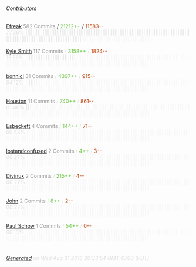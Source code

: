 ###### Contributors
[Efreak](https://github.com/Efreak)
<font color="#999">582 Commits</font> / <font color="#6cc644">21212++</font> / <font color="#bd3c00"> 11583--</font>
<font color="#dedede">77.39%&nbsp;<font color="#dedede">||||||||||||||||||||||||||||||||||||||||||||||||||||||||||||||||||||||||||||||||||||||||||||||||||||||||||||||||||||||||||||||||||||||||||||</font><font color="#f4f4f4">||||||||||||||||||||||||||||||||||||||||</font><br><br>
[Kyle Smith](https://github.com/dragonbanshee)
<font color="#999">117 Commits</font> / <font color="#6cc644">3158++</font> / <font color="#bd3c00"> 1824--</font>
<font color="#dedede">15.56%&nbsp;<font color="#dedede">||||||||||||||||||||||||||||</font><font color="#f4f4f4">||||||||||||||||||||||||||||||||||||||||||||||||||||||||||||||||||||||||||||||||||||||||||||||||||||||||||||||||||||||||||||||||||||||||||||||||||||||||</font><br><br>
[bonnici](https://github.com/bonnici)
<font color="#999">31 Commits</font> / <font color="#6cc644">4397++</font> / <font color="#bd3c00"> 915--</font>
<font color="#dedede">04.12%&nbsp;<font color="#dedede">|||||||</font><font color="#f4f4f4">|||||||||||||||||||||||||||||||||||||||||||||||||||||||||||||||||||||||||||||||||||||||||||||||||||||||||||||||||||||||||||||||||||||||||||||||||||||||||||||||||||||||||||||</font><br><br>
[Houston](https://github.com/dungdung)
<font color="#999">11 Commits</font> / <font color="#6cc644">740++</font> / <font color="#bd3c00"> 861--</font>
<font color="#dedede">01.46%&nbsp;<font color="#dedede">||</font><font color="#f4f4f4">||||||||||||||||||||||||||||||||||||||||||||||||||||||||||||||||||||||||||||||||||||||||||||||||||||||||||||||||||||||||||||||||||||||||||||||||||||||||||||||||||||||||||||||||||</font><br><br>
[Esbeckett](https://github.com/Esbeckett)
<font color="#999">4 Commits</font> / <font color="#6cc644">144++</font> / <font color="#bd3c00"> 71--</font>
<font color="#dedede">00.53%&nbsp;<font color="#dedede"></font><font color="#f4f4f4">||||||||||||||||||||||||||||||||||||||||||||||||||||||||||||||||||||||||||||||||||||||||||||||||||||||||||||||||||||||||||||||||||||||||||||||||||||||||||||||||||||||||||||||||||||</font><br><br>
[lostandconfused](https://github.com/lostandconfused)
<font color="#999">2 Commits</font> / <font color="#6cc644">4++</font> / <font color="#bd3c00"> 3--</font>
<font color="#dedede">00.27%&nbsp;<font color="#dedede"></font><font color="#f4f4f4">||||||||||||||||||||||||||||||||||||||||||||||||||||||||||||||||||||||||||||||||||||||||||||||||||||||||||||||||||||||||||||||||||||||||||||||||||||||||||||||||||||||||||||||||||||</font><br><br>
[Divinux](https://github.com/Divinux)
<font color="#999">2 Commits</font> / <font color="#6cc644">215++</font> / <font color="#bd3c00"> 4--</font>
<font color="#dedede">00.27%&nbsp;<font color="#dedede"></font><font color="#f4f4f4">||||||||||||||||||||||||||||||||||||||||||||||||||||||||||||||||||||||||||||||||||||||||||||||||||||||||||||||||||||||||||||||||||||||||||||||||||||||||||||||||||||||||||||||||||||</font><br><br>
[John](https://github.com/JMCortinax)
<font color="#999">2 Commits</font> / <font color="#6cc644">8++</font> / <font color="#bd3c00"> 2--</font>
<font color="#dedede">00.27%&nbsp;<font color="#dedede"></font><font color="#f4f4f4">||||||||||||||||||||||||||||||||||||||||||||||||||||||||||||||||||||||||||||||||||||||||||||||||||||||||||||||||||||||||||||||||||||||||||||||||||||||||||||||||||||||||||||||||||||</font><br><br>
[Paul Schow](https://github.com/paulschow)
<font color="#999">1 Commits</font> / <font color="#6cc644">54++</font> / <font color="#bd3c00"> 0--</font>
<font color="#dedede">00.13%&nbsp;<font color="#dedede"></font><font color="#f4f4f4">||||||||||||||||||||||||||||||||||||||||||||||||||||||||||||||||||||||||||||||||||||||||||||||||||||||||||||||||||||||||||||||||||||||||||||||||||||||||||||||||||||||||||||||||||||</font><br><br>
###### [Generated](https://github.com/jakeleboeuf/contributor) on Wed Aug 31 2016 20:33:54 GMT-0700 (PDT)
